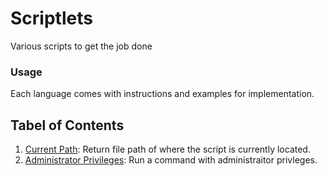# Scriptlets
Various scripts to get the job done

### Usage
Each language comes with instructions and examples for implementation.

## Tabel of Contents
01. [Current Path](#current-path): Return file path of where the script is currently located.
02. [Administrator Privileges](#administrator-privileges): Run a command with administraitor privleges.

